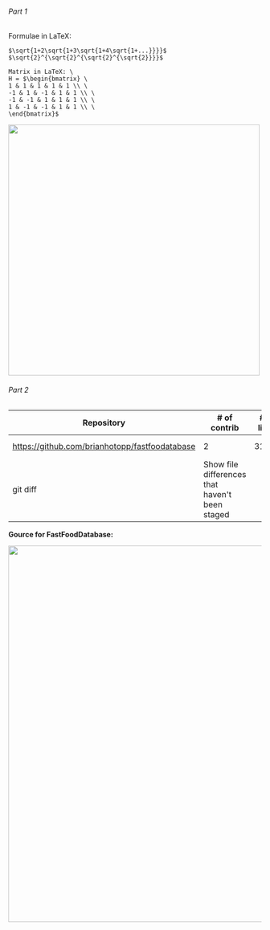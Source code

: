 ###### Part 1

Formulae in LaTeX:

`$\sqrt{1+2\sqrt{1+3\sqrt{1+4\sqrt{1+...}}}}$` \
`$\sqrt{2}^{\sqrt{2}^{\sqrt{2}^{\sqrt{2}}}}$`

```
Matrix in LaTeX: \
H = $\begin{bmatrix} \
1 & 1 & 1 & 1 & 1 \\ \
-1 & 1 & -1 & 1 & 1 \\ \
-1 & -1 & 1 & 1 & 1 \\ \
1 & -1 & -1 & 1 & 1 \\ \
\end{bmatrix}$
```
<img src="https://i.imgur.com/0I9axAj.png" width=500>

###### Part 2
| Repository | # of contrib | # of lines | first commit | last commit | curr branches |
| --- | --- | --- | --- | --- | --- |
| https://github.com/brianhotopp/fastfoodatabase | 2 | 31731 | Mar. 6 2021 | May 2 2021 | 3
| git diff | Show file differences that haven't been staged |

<b>Gource for FastFoodDatabase:</b>

<img src="https://i.imgur.com/lmq5xoU.png" width=750>
